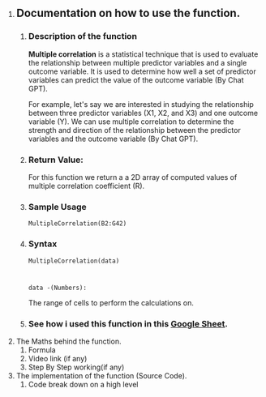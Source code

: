 1. ## Documentation on how to use the function.
   1. ### Description of the function
   
        **Multiple correlation** is a statistical technique that is used to evaluate the relationship between multiple predictor variables and a single outcome variable. It is used to determine how well a set of predictor variables can predict the value of the outcome variable (By Chat GPT).

        For example, let's say we are interested in studying the relationship between three predictor variables (X1, X2, and X3) and one outcome variable (Y). We can use multiple correlation to determine the strength and direction of the relationship between the predictor variables and the outcome variable (By Chat GPT).

   2. ### Return Value:

      For this function we return a a 2D array of computed values of multiple correlation coefficient (R). 


   3. ### Sample Usage
      `MultipleCorrelation(B2:G42)`
     
   4. ### Syntax
      `
      MultipleCorrelation(data)
      `
      #
      `data -(Numbers):`

      The range of cells to perform the calculations on.


   5. ### See how i used this function in this [Google Sheet](https://docs.google.com/spreadsheets/d/1ds9bimx0rHalfnA6j87Ck35PiBBMwNwNQZ38pOaJYTE/view#gid=831143355).
2. The Maths behind the function.
   1. Formula
   2. Video link (if any)
   3. Step By Step working(if any)
3. The implementation of the function (Source Code).
   1. Code break down on a high level

